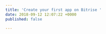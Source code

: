 ```yaml
---
title: 'Create your first app on Bitrise '
date: 2018-09-12 12:07:22 +0000
published: false

---
```

